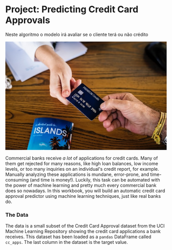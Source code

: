 # Project: Predicting Credit Card Approvals
 Neste algoritmo o modelo irá avaliar se o cliente terá ou não crédito
 
![Credit card being held in hand](credit_card.jpg)

Commercial banks receive _a lot_ of applications for credit cards. Many of them get rejected for many reasons, like high loan balances, low income levels, or too many inquiries on an individual's credit report, for example. Manually analyzing these applications is mundane, error-prone, and time-consuming (and time is money!). Luckily, this task can be automated with the power of machine learning and pretty much every commercial bank does so nowadays. In this workbook, you will build an automatic credit card approval predictor using machine learning techniques, just like real banks do.

### The Data

The data is a small subset of the Credit Card Approval dataset from the UCI Machine Learning Repository showing the credit card applications a bank receives. This dataset has been loaded as a `pandas` DataFrame called `cc_apps`. The last column in the dataset is the target value.